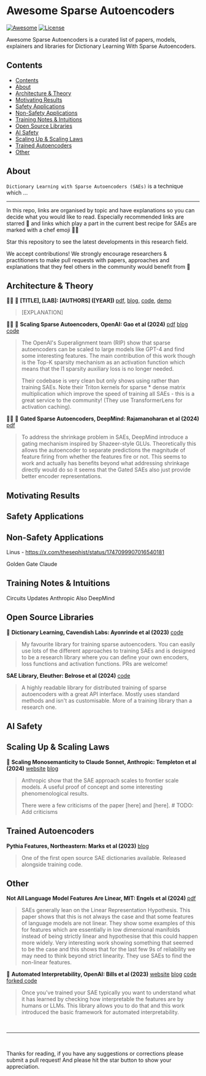 # Awesome Sparse Autoencoders

[![Awesome](https://awesome.re/badge.svg)](https://awesome.re)
[![License](https://img.shields.io/badge/License-Apache_2.0-blue.svg)](https://opensource.org/licenses/Apache-2.0)

Awesome Sparse Autoencoders is a curated list of papers,
models, explainers and libraries for Dictionary Learning With Sparse Autoencoders.

## Contents

- [Contents](#contents)
- [About](#about)
- [Architecture \& Theory](#architecture--theory)
- [Motivating Results](#motivating-results)
- [Safety Applications](#safety-applications)
- [Non-Safety Applications](#non-safety-applications)
- [Training Notes \& Intuitions](#training-notes--intuitions)
- [Open Source Libraries](#open-source-libraries)
- [AI Safety](#ai-safety)
- [Scaling Up \& Scaling Laws](#scaling-up--scaling-laws)
- [Trained Autoencoders](#trained-autoencoders)
- [Other](#other)

## About

`Dictionary Learning with Sparse Autoencoders (SAEs)` is a technique which ...

---

In this repo, links are organised by topic and have explanations so you can
decide what you would like to read. Especially recommended links are starred 🌟 and links which play a part in the current best recipe for SAEs are marked with a chef emoji 🧑‍🍳

Star this repository to see the latest developments in this research field.

We accept contributions! We strongly encourage researchers & practitioners to
make pull requests with papers, approaches and explanations that they feel
others in the community would benefit from 🤗

<!-- Ordered by topic, then date published -->

## Architecture & Theory

🧑‍🍳 🌟 **[TITLE], [LAB]: [AUTHORS] ([YEAR])**
[pdf]([LINK]),
[blog]([LINK]),
[code]([LINK]),
[demo]([LINK])

> [EXPLANATION]

🧑‍🍳 🌟 **Scaling Sparse Autoencoders, OpenAI: Gao et al (2024)**
[pdf](https://cdn.openai.com/papers/sparse-autoencoders.pdf)
[blog](https://openai.com/index/extracting-concepts-from-gpt-4/)
[code](https://github.com/openai/sparse_autoencoder)

> The OpenAI's Superalignment team (RIP) show that sparse autoencoders can be scaled to
> large models like GPT-4 and find some interesting features. The main contribution of
> this work though is the Top-K sparsity mechanism as an activation function which
> means that the l1 sparsity auxiliary loss is no longer needed.
>
> Their codebase is very clean but only shows using rather than training SAEs.
> Note their Triton kernels for sparse * dense matrix multiplication which improve
> the speed of training all SAEs - this is a great service to the community! (They use TransformerLens for
> activation caching).

🧑‍🍳 🌟 **Gated Sparse Autoencoders, DeepMind: Rajamanoharan et al (2024)**
[pdf](https://arxiv.org/pdf/2404.16014)

> To address the shrinkage problem in SAEs, DeepMind introduce a gating mechanism
> inspired by Shazeer-style GLUs. Theoretically this allows the autoencoder to separate
> predictions the magnitude of feature firing from whether the features fire or not.
> This seems to work and actually has benefits beyond what addressing shrinkage directly would
> do so it seems that the Gated SAEs also just provide better encoder representations.

## Motivating Results

## Safety Applications

## Non-Safety Applications

Linus - https://x.com/thesephist/status/1747099907016540181

Golden Gate Claude

## Training Notes & Intuitions

Circuits Updates Anthropic
Also DeepMind

## Open Source Libraries

🌟 **Dictionary Learning, Cavendish Labs: Ayonrinde et al (2023)**
[code](https://github.com/koayon/dictionary_learning)

> My favourite library for training sparse autoencoders.
> You can easily use lots of the different approaches to training SAEs and is
> designed to be a research library where you can define your own encoders, loss functions
> and activation functions. PRs are welcome!

**SAE Library, Eleuther: Belrose et al (2024)**
[code](https://github.com/EleutherAI/sae)

> A highly readable library for distributed training of sparse autoencoders with a great API interface.
> Mostly uses standard methods and isn't as customisable. More of a training library than a research one.

<!-- ## Multimodal -->

## AI Safety

<!-- Explainer -->

## Scaling Up & Scaling Laws

🌟 **Scaling Monosemanticity to Claude Sonnet, Anthropic: Templeton et al (2024)**
[website](https://transformer-circuits.pub/2024/scaling-monosemanticity/index.html)
[blog](...)

> Anthropic show that the SAE approach scales to frontier scale models. A useful proof of concept
> and some interesting phenomenological results.
>
> There were a few criticisms of the paper [here] and [here]. # TODO: Add criticisms

## Trained Autoencoders

**Pythia Features, Northeastern: Marks et al (2023)**
[blog](https://www.alignmentforum.org/posts/AaoWLcmpY3LKvtdyq/some-open-source-dictionaries-and-dictionary-learning)

> One of the first open source SAE dictionaries available. Released alongside training code.

## Other

**Not All Language Model Features Are Linear, MIT: Engels et al (2024)**
[pdf](https://arxiv.org/pdf/2405.14860)

> SAEs generally lean on the Linear Representation Hypothesis. This paper shows that
> this is not always the case and that some features of language models are not linear.
> They show some examples of this for features which are essentially in low dimensional
> manifolds instead of being strictly linear and hypothesise that this could happen
> more widely. Very interesting work showing something that seemed to be the case and
> this shows that for the last few 9s of reliability we may need to think beyond strict linearity.
> They use SAEs to find the non-linear features.

🌟 **Automated Interpretability, OpenAI: Bills et al (2023)**
[website](https://openaipublic.blob.core.windows.net/neuron-explainer/paper/index.html)
[blog](https://openai.com/index/language-models-can-explain-neurons-in-language-models/)
[code](https://github.com/openai/automated-interpretability)
[forked code](https://github.com/hijohnnylin/automated-interpretability)

> Once you've trained your SAE typically you want to understand what it has learned
> by checking how interpretable the features are by humans or LLMs. This library allows you to do that
> and this work introduced the basic framework for automated interpretability.

<!-- ## Approaches We're Excited To See Explored More

-->

<br>

---

<br>

Thanks for reading, if you have any suggestions or corrections please submit a
pull request! And please hit the star button to show your appreciation.
